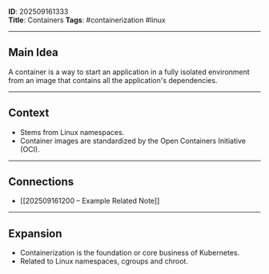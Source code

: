 
**ID**: 202509161333  
**Title**:  Containers
**Tags**: #containerization #linux 

---

## Main Idea  
A container is a way to start an application in a fully isolated environment from an image that contains all the application's dependencies. 

---

## Context  
- Stems from Linux namespaces.
- Container images are standardized by the Open Containers Initiative (OCI).

---

## Connections  
- [[202509161200 – Example Related Note]]  

---

## Expansion  
- Containerization is the foundation or core business of Kubernetes.
- Related to Linux namespaces, cgroups and chroot.
